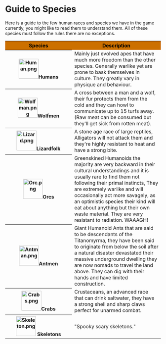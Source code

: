 # Guide to Species

Here is a guide to the few human races and species we have in the game
currently, you might like to read them to understand them. All of these
species must follow the rules there are no exceptions.

<table class="table">

<tr>
<th width="200" tabindex="0" style="color:black;background-color:#cc7000;" scope="col">Species</th>
<th style="color:black;background-color:#cc7000;" scope="col">Description</th>
</tr>

<tr>
<th><img width="64" height="64" alt="Human.png" src="https://raw.githubusercontent.com/Civ13/civ13-wiki/master/assets/images/8BdL6ZF.png">Humans</th>

<td>Mainly just evolved apes that have much more freedom than the other species. Generally warlike yet are prone to bask themselves in culture. They greatly vary in physique and behaviour.</td>

</tr>

<tr>
<th><img width="64" height="64" alt="Wolfman.png" src="https://raw.githubusercontent.com/Civ13/civ13-wiki/master/assets/images/HEVFxnj.png">Wolfmen</th>

<td>A cross between a man and a wolf, their fur protects them from the cold and they can howl to communicate up to 15 turfs away. (Raw meat can be consumed but they'll get sick from rotten meat).</td>

</tr>

<tr>
<th><img width="64" height="64" alt="Lizard.png" src="https://raw.githubusercontent.com/Civ13/civ13-wiki/master/assets/images/R6WC9KX.png">Lizardfolk</th>

<td>A stone age race of large reptiles, Alligators will not attack them and they're highly resistant to heat and have a strong bite.</td>

</tr>

<tr><th><img width="64" height="64" alt="Orc.png" src="https://raw.githubusercontent.com/Civ13/civ13-wiki/master/assets/images/2iW6cry.png">Orcs</th>

<td>Greenskined Humanoids the majority are very backward in their cultural understandings and it is usually rare to find them not following their primal instincts, They are extremely warlike and will occasionally act more savagely, as an optimistic species their kind will eat about anything but their own waste material. They are very resistant to radiation. WAAAGH!</td>

</tr>

<tr>
<th><img width="64" height="64" alt="Antman.png" src="https://raw.githubusercontent.com/Civ13/civ13-wiki/master/assets/images/mEK2RaU.png">Antmen</th>

<td>Giant Humanoid Ants that are said to be descendants of the Titanomyrma, they have been said to originate from below the soil after a natural disaster devastated their massive underground dwelling they are now nomads to travel the land above. They can dig with their hands and have limited construction.</td>

</tr>

<tr>
<th><img width="64" height="64" alt="Crabs.png" src="https://raw.githubusercontent.com/Civ13/civ13-wiki/master/assets/images/6TY3QJD.png">Crabs</th>

<td>Crustaceans, an advanced race that can drink saltwater, they have a strong shell and sharp claws perfect for unarmed combat.</td>

</tr>

<tr>
<th><img width="64" height="64" alt="Skeleton.png" src="https://raw.githubusercontent.com/Civ13/civ13-wiki/master/assets/images/ztvOGK4.png">
Skeletons</th>

<td>"Spooky scary skeletons."</td>
</tr>

</table>